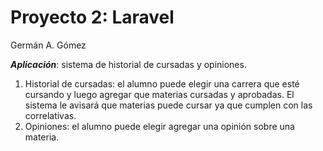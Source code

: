 # Proyecto 2:  Laravel

Germán A. Gómez

<i><b>Aplicación</b></i>: sistema de historial de cursadas y opiniones. 

<ol>
    <li>
        Historial de cursadas: el alumno puede elegir una carrera que esté cursando y luego agregar que materias cursadas y aprobadas. El sistema le avisará que materias puede cursar ya que cumplen con las correlativas.
    </li>
    <li>
        Opiniones: el alumno puede elegir agregar una opinión sobre una materia.
    </li>
</ol>



